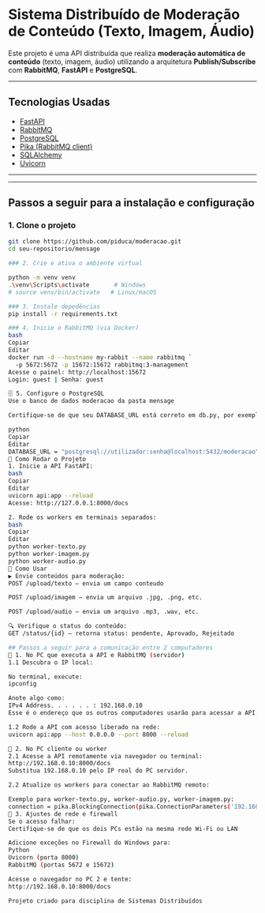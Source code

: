 # Sistema Distribuído de Moderação de Conteúdo (Texto, Imagem, Áudio)

Este projeto é uma API distribuída que realiza **moderação automática de conteúdo** (texto, imagem, áudio) utilizando a arquitetura **Publish/Subscribe** com **RabbitMQ**, **FastAPI** e **PostgreSQL**.

---

## Tecnologias Usadas

- [FastAPI](https://fastapi.tiangolo.com/)
- [RabbitMQ](https://www.rabbitmq.com/)
- [PostgreSQL](https://www.postgresql.org/)
- [Pika (RabbitMQ client)](https://pika.readthedocs.io/)
- [SQLAlchemy](https://www.sqlalchemy.org/)
- [Uvicorn](https://www.uvicorn.org/)

---

---

## Passos a seguir para a instalação e configuração

### 1. Clone o projeto

```bash
git clone https://github.com/piduca/moderacao.git
cd seu-repositorio/mensage

### 2. Crie e ativa o ambiente virtual

python -m venv venv
.\venv\Scripts\activate       # Windows
# source venv/bin/activate   # Linux/macOS

### 3. Instale depedências
pip install -r requirements.txt

### 4. Inicie o RabbitMQ (via Docker)
bash
Copiar
Editar
docker run -d --hostname my-rabbit --name rabbitmq `
  -p 5672:5672 -p 15672:15672 rabbitmq:3-management
Acesse o painel: http://localhost:15672
Login: guest | Senha: guest

🗄️ 5. Configure o PostgreSQL
Use o banco de dados moderacao da pasta mensage

Certifique-se de que seu DATABASE_URL está correto em db.py, por exemplo:

python
Copiar
Editar
DATABASE_URL = "postgresql://utilizador:senha@localhost:5432/moderacao"
🚀 Como Rodar o Projeto
1. Inicie a API FastAPI:
bash
Copiar
Editar
uvicorn api:app --reload
Acesse: http://127.0.0.1:8000/docs

2. Rode os workers em terminais separados:
bash
Copiar
Editar
python worker-texto.py
python worker-imagem.py
python worker-audio.py
🧪 Como Usar
▶️ Envie conteúdos para moderação:
POST /upload/texto – envia um campo conteudo

POST /upload/imagem – envia um arquivo .jpg, .png, etc.

POST /upload/audio – envia um arquivo .mp3, .wav, etc.

🔍 Verifique o status do conteúdo:
GET /status/{id} – retorna status: pendente, Aprovado, Rejeitado

## Passos a seguir para a comunicação entre 2 computadores
🔹 1. No PC que executa a API e RabbitMQ (servidor)
1.1 Descubra o IP local:

No terminal, execute:
ipconfig

Anote algo como:
IPv4 Address. . . . . . : 192.168.0.10
Esse é o endereço que os outros computadores usarão para acessar a API.

1.2 Rode a API com acesso liberado na rede:
uvicorn api:app --host 0.0.0.0 --port 8000 --reload

🔹 2. No PC cliente ou worker
2.1 Acesse a API remotamente via navegador ou terminal:
http://192.168.0.10:8000/docs
Substitua 192.168.0.10 pelo IP real do PC servidor.

2.2 Atualize os workers para conectar ao RabbitMQ remoto:

Exemplo para worker-texto.py, worker-audio.py, worker-imagem.py:
connection = pika.BlockingConnection(pika.ConnectionParameters('192.168.0.10'))
🔐 3. Ajustes de rede e firewall
Se o acesso falhar:
Certifique-se de que os dois PCs estão na mesma rede Wi-Fi ou LAN

Adicione exceções no Firewall do Windows para:
Python
Uvicorn (porta 8000)
RabbitMQ (portas 5672 e 15672)

Acesse o navegador no PC 2 e tente:
http://192.168.0.10:8000/docs

Projeto criado para disciplina de Sistemas Distribuídos




